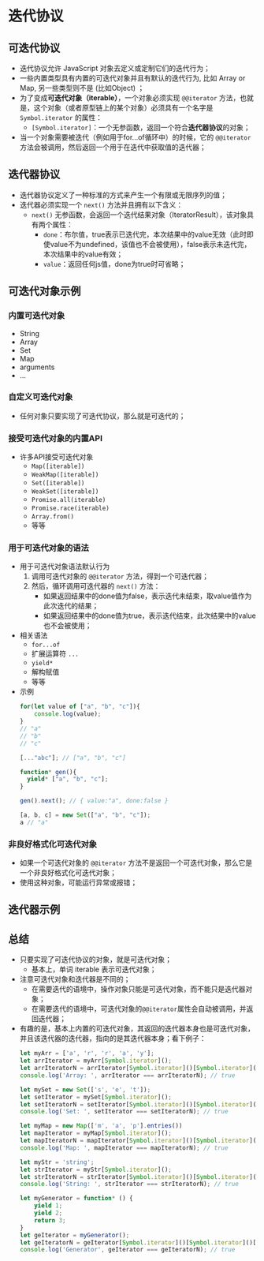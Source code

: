 # 迭代协议

## 可迭代协议

- 迭代协议允许 JavaScript 对象去定义或定制它们的迭代行为；
- 一些内置类型具有内置的可迭代对象并且有默认的迭代行为, 比如 Array or Map, 另一些类型则不是 (比如Object) ；
- 为了变成**可迭代对象（iterable）**，一个对象必须实现 `@@iterator` 方法，也就是，这个对象（或者原型链上的某个对象）必须具有一个名字是 `Symbol.iterator` 的属性：
    - `[Symbol.iterator]`：一个无参函数，返回一个符合**迭代器协议**的对象；
- 当一个对象需要被迭代（例如用于for...of循环中）的时候，它的 `@@iterator` 方法会被调用，然后返回一个用于在迭代中获取值的迭代器；

## 迭代器协议

- 迭代器协议定义了一种标准的方式来产生一个有限或无限序列的值；
- 迭代器必须实现一个 `next()` 方法并且拥有以下含义：
    - `next()` 无参函数，会返回一个迭代结果对象（IteratorResult），该对象具有两个属性：
        - `done`：布尔值，true表示已迭代完，本次结果中的value无效（此时即使value不为undefined，该值也不会被使用），false表示未迭代完，本次结果中的value有效；
        - `value`：返回任何js值，done为true时可省略；

## 可迭代对象示例

### 内置可迭代对象

- String
- Array
- Set
- Map
- arguments
- ...

### 自定义可迭代对象

- 任何对象只要实现了可迭代协议，那么就是可迭代的；

### 接受可迭代对象的内置API

- 许多API接受可迭代对象
    - `Map([iterable])`
    - `WeakMap([iterable])`
    - `Set([iterable])`
    - `WeakSet([iterable])`
    - `Promise.all(iterable)`
    - `Promise.race(iterable)`
    - `Array.from()`
    - 等等

### 用于可迭代对象的语法

- 用于可迭代对象语法默认行为
    1. 调用可迭代对象的 `@@iterator` 方法，得到一个可迭代器；
    2. 然后，循环调用可迭代器的 `next()` 方法：
        - 如果返回结果中的done值为false，表示迭代未结束，取value值作为此次迭代的结果；
        - 如果返回结果中的done值为true，表示迭代结束，此次结果中的value也不会被使用；
- 相关语法
    - `for...of`
    - 扩展运算符 `...`
    - `yield*`
    - 解构赋值
    - 等等
- 示例
    ```js
    for(let value of ["a", "b", "c"]){
        console.log(value);
    }
    // "a"
    // "b"
    // "c"

    [..."abc"]; // ["a", "b", "c"]

    function* gen(){
      yield* ["a", "b", "c"];
    }

    gen().next(); // { value:"a", done:false }

    [a, b, c] = new Set(["a", "b", "c"]);
    a // "a"
    ```



### 非良好格式化可迭代对象

- 如果一个可迭代对象的 `@@iterator` 方法不是返回一个可迭代对象，那么它是一个非良好格式化可迭代对象；
- 使用这种对象，可能运行异常或报错；

## 迭代器示例

## 总结

- 只要实现了可迭代协议的对象，就是可迭代对象；
    - 基本上，单词 iterable 表示可迭代对象；
- 注意可迭代对象和迭代器是不同的；
    - 在需要迭代的语境中，操作对象只能是可迭代对象，而不能只是迭代器对象；
    - 在需要迭代的语境中，可迭代对象的`@@iterator`属性会自动被调用，并返回迭代器；
- 有趣的是，基本上内置的可迭代对象，其返回的迭代器本身也是可迭代对象，并且该迭代器的迭代器，指向的是其迭代器本身；看下例子：
    ```js
    let myArr = ['a', 'r', 'r', 'a', 'y'];
    let arrIterator = myArr[Symbol.iterator]();
    let arrIteratorN = arrIterator[Symbol.iterator]()[Symbol.iterator]()[Symbol.iterator]();
    console.log('Array: ', arrIterator === arrIteratorN); // true

    let mySet = new Set(['s', 'e', 't']);
    let setIterator = mySet[Symbol.iterator]();
    let setIteratorN = setIterator[Symbol.iterator]()[Symbol.iterator]()[Symbol.iterator]();
    console.log('Set: ', setIterator === setIteratorN); // true

    let myMap = new Map(['m', 'a', 'p'].entries())
    let mapIterator = myMap[Symbol.iterator]();
    let mapIteratorN = mapIterator[Symbol.iterator]()[Symbol.iterator]()[Symbol.iterator]();
    console.log('Map: ', mapIterator === mapIteratorN); // true

    let myStr = 'string';
    let strIterator = myStr[Symbol.iterator]();
    let strIteratorN = strIterator[Symbol.iterator]()[Symbol.iterator]()[Symbol.iterator]();
    console.log('String: ', strIterator === strIteratorN); // true

    let myGenerator = function* () {
        yield 1;
        yield 2;
        return 3;
    }
    let geIterator = myGenerator();
    let geIteratorN = geIterator[Symbol.iterator]()[Symbol.iterator]()[Symbol.iterator]();
    console.log('Generator', geIterator === geIteratorN); // true
    ```